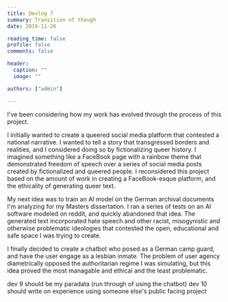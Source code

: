 ```yaml
---
title: Devlog 7
summary: Transition of though
date: 2019-11-26

reading_time: false
profile: false
comments: false

header:
  caption: ""
  image: ""

authors: ["admin"]

---
```


I've been considering how my work has evolved through the process of this project. 

I initially wanted to create a queered social media platform that contested a national narrative. I wanted to tell a story that transgressed borders and realities, and I considered doing so by fictionalizing queer history. I imagined something like a FaceBook page with a rainbow theme that demonstrated freedom of speech over a series of social media posts created by fictionalized and queered people. I reconsidered this project based on the amount of work in creating a FaceBook-esque platform, and the ethicality of generating queer text.

My next idea was to train an AI model on the German archival documents I'm analyzing for my Masters dissertation. I ran a series of tests on an AI software modeled on reddit, and quickly abandoned that idea. The generated text incorporated hate speech and other racist, misogynistic and otherwise problematic ideologies that contested the open, educational and safe space I was trying to create. 

I finally decided to create a chatbot who posed as a German camp guard, and have the user engage as a lesbian inmate. The problem of user agency diametrically opposed the authoritarian regime I was simulating, but this idea proved the most managable and ethical and the least problematic.

dev 9 should be my paradata (run through of using the chatbot)
dev 10 should write on experience using someone else's public facing project
